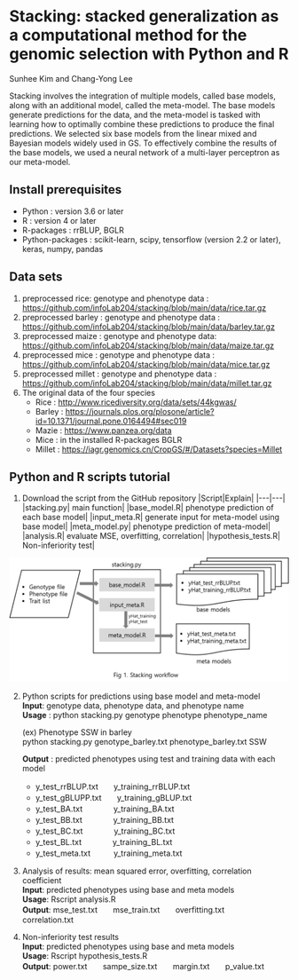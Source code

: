 # Stacking: stacked generalization as a computational method for the genomic selection with Python and R
Sunhee Kim and Chang-Yong Lee

Stacking involves the integration of multiple models, called base models, along with an additional model, called the meta-model. The base models generate predictions for the data, and the meta-model is tasked with learning how to optimally combine these predictions to produce the final predictions. We selected six base models from the linear mixed and Bayesian models widely used in GS. To effectively combine the results of the base models, we used a neural network of a multi-layer perceptron as our meta-model. 

## Install prerequisites 
* Python : version 3.6 or later
* R : version 4 or later
* R-packages : rrBLUP, BGLR
* Python-packages : scikit-learn, scipy, tensorflow (version 2.2 or later), keras, numpy, pandas 

## Data sets
1.	preprocessed rice: genotype and phenotype data : https://github.com/infoLab204/stacking/blob/main/data/rice.tar.gz
2.	preprocessed barley : genotype and phenotype data : https://github.com/infoLab204/stacking/blob/main/data/barley.tar.gz
3.	preprocessed maize : genotype and phenotype data: https://github.com/infoLab204/stacking/blob/main/data/maize.tar.gz
4.	preprocessed mice : genotype and phenotype data : https://github.com/infoLab204/stacking/blob/main/data/mice.tar.gz
5.	preprocessed millet : genotype and phenotype data : https://github.com/infoLab204/stacking/blob/main/data/millet.tar.gz
6. The original data of the four species
    * Rice :  http://www.ricediversity.org/data/sets/44kgwas/ 
    * Barley : https://journals.plos.org/plosone/article?id=10.1371/journal.pone.0164494#sec019
    * Mazie : https://www.panzea.org/data
    * Mice : in the installed R-packages BGLR
    * Millet : https://iagr.genomics.cn/CropGS/#/Datasets?species=Millet    


## Python and R scripts tutorial

1.	Download the script from the GitHub repository
    |Script|Explain|
  	 |---|---|
  	 |stacking.py| main function|
  	 |base_model.R| phenotype prediction of each base model|
  	 |input_meta.R| generate input for meta-model using base model|
  	 |meta_model.py| phenotype prediction of meta-model|
  	 |analysis.R| evaluate MSE, overfitting, correlation|
  	 |hypothesis_tests.R| Non-inferiority test|

![flowchart ](./readme_1.png)



2.	Python scripts for predictions using base model and meta-model    
    **Input**: genotype data, phenotype data, and phenotype name    
    **Usage** : python stacking.py genotype phenotype phenotype_name
  	
  	 (ex) Phenotype SSW in barley       
            python stacking.py genotype_barley.txt phenotype_barley.txt SSW    

    **Output** : predicted phenotypes using test and training data with each model    
       * y_test_rrBLUP.txt　　y_training_rrBLUP.txt    
       * y_test_gBLUPP.txt　　y_training_gBLUP.txt    
       * y_test_BA.txt　　　　y_training_BA.txt    
       * y_test_BB.txt　　　　y_training_BB.txt    
       * y_test_BC.txt　　　　y_training_BC.txt    
       * y_test_BL.txt　　　　y_training_BL.txt    
       * y_test_meta.txt　　　y_training_meta.txt    

   
3.	Analysis of results: mean squared error, overfitting, correlation coefficient    
**Input**: predicted phenotypes using base and meta models    
**Usage**: Rscript analysis.R   
**Output**: mse_test.txt　　mse_train.txt　　overfitting.txt　　correlation.txt    

4.	Non-inferiority test results    
**Input**: predicted phenotypes using base and meta models    
**Usage**: Rscript hypothesis_tests.R    
**Output**: power.txt　　sampe_size.txt　　margin.txt　　p_value.txt    

